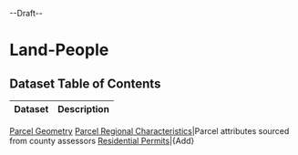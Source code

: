 --Draft--

# Land-People

## Dataset Table of Contents

**Dataset**|**Description**
-----|-----
[Parcel Geometry](parcel-geometry.md)
[Parcel Regional Characteristics](parcel-characteristics.md)|Parcel attributes sourced from county assessors
[Residential Permits](residential-permits.md)|{Add}

